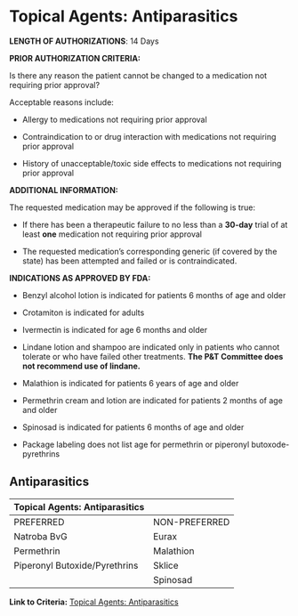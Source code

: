 # Topical Agents: Antiparasitics

**LENGTH OF AUTHORIZATIONS**: 14 Days

**PRIOR AUTHORIZATION CRITERIA:**

Is there any reason the patient cannot be changed to a medication not requiring prior approval?

Acceptable reasons include:

- Allergy to medications not requiring prior approval

- Contraindication to or drug interaction with medications not requiring prior approval

- History of unacceptable/toxic side effects to medications not requiring prior approval

**ADDITIONAL INFORMATION:**

The requested medication may be approved if the following is true:

- If there has been a therapeutic failure to no less than a **30-day** trial of at least **one** medication not requiring prior approval

- The requested medication’s corresponding generic (if covered by the state) has been attempted and failed or is contraindicated.

**INDICATIONS AS APPROVED BY FDA:**

- Benzyl alcohol lotion is indicated for patients 6 months of age and older

- Crotamiton is indicated for adults

- Ivermectin is indicated for age 6 months and older

- Lindane lotion and shampoo are indicated only in patients who cannot tolerate or who have failed other treatments. **The P&T Committee does not recommend use of lindane.**

- Malathion is indicated for patients 6 years of age and older

- Permethrin cream and lotion are indicated for patients 2 months of age and older

- Spinosad is indicated for patients 6 months of age and older

- Package labeling does not list age for permethrin or piperonyl butoxode-pyrethrins

## Antiparasitics

| Topical Agents: Antiparasitics   |                   |
|----------------------------------|-------------------|
| PREFERRED                        | NON-PREFERRED     |
| Natroba BvG                      | Eurax             |
| Permethrin                       | Malathion         |
| Piperonyl Butoxide/Pyrethrins    | Sklice            |
|                                  | Spinosad          |

**Link to Criteria:** [Topical Agents: Antiparasitics](https://pharmacy.medicaid.ohio.gov/sites/default/files/20220415_UPDL_Criteria_FINAL_.pdf#page=98)
